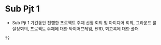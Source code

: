 # Sub Pjt 1 

- Sub Pjt 1 기간동안 진행한 프로젝트 주제 선정 회의 및 아이디어 회의, 그라운드 룰 설정회의, 프로젝트 주제에 대한 와이어프레임, ERD, 회고록에 대한 폴더

??

